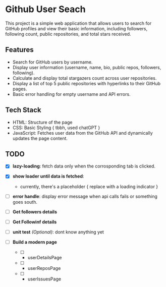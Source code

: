 # Github User Seach

This project is a simple web application that allows users to search for GitHub profiles and view their basic information, including followers, following count, public repositories, and total stars received.

## Features

- Search for GitHub users by username.
- Display user information (username, name, bio, public repos, followers, following).
- Calculate and display total stargazers count across user repositories.
- Display a list of top 5 public repositories with hyperlinks to their GitHub pages.
- Basic error handling for empty username and API errors.

## Tech Stack

- HTML: Structure of the page
- CSS: Basic Styling { tbbh, used chatGPT }
- JavaScript: Fetches user data from the GitHub API and dynamically updates the page content.

## TODO

- [x] **lazy-loading**: fetch data only when the corrosponding tab is clicked.
- [x] **show loader until data is fetched**:
  - currently, there's a placeholder { replace with a loading indicator }
- [ ] **error handle**: display error message when api calls fails or something goes south.

- [ ] **Get followers details**
- [ ] **Get Followinf details**
- [ ] **unit test** _(Optional)_: dont know anything yet
- [ ] **Build a modern page**
  - [ ] - userDetailsPage
  - [ ] - userReposPage
  - [ ] - userIssuesPage
